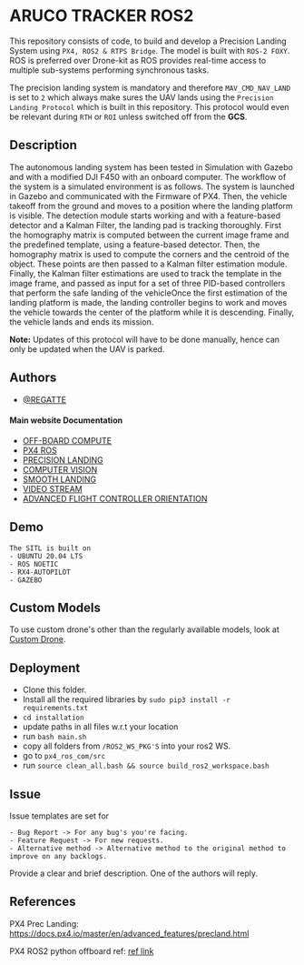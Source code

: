 # ARUCO TRACKER ROS2

This repository consists of code, to build and develop a Precision Landing System using `PX4, ROS2 & RTPS Bridge`. The model is built with `ROS-2 FOXY`. ROS is preferred over Drone-kit as ROS provides real-time access to multiple sub-systems performing synchronous tasks.

The precision landing system is mandatory and therefore `MAV_CMD_NAV_LAND` is set to `2` which always make sures the UAV lands using the `Precision Landing Protocol` which is built in this repository. This protocol would even be relevant during `RTH` or `ROI` unless switched off from the **GCS**.

## Description
The autonomous landing system has been tested in Simulation with Gazebo and with a modified DJI F450 with an onboard computer. The workflow of the system is a simulated environment is as follows. The system is launched in Gazebo and communicated with the Firmware of PX4. Then, the vehicle takeoff from the ground and moves to a position where the landing platform is visible. The detection module starts working and with a feature-based detector and a Kalman Filter, the landing pad is tracking thoroughly.  First the homography matrix is computed between the current image frame and the predefined template, using a feature-based detector. Then, the homography matrix is used to compute the corners and the centroid of the object. These points are then passed to a Kalman filter estimation module. Finally, the Kalman filter estimations are used to track the template in the image frame, and passed as input for a set of three PID-based controllers that perform the safe landing of the vehicleOnce the first estimation of the landing platform is made, the landing controller begins to work and moves the vehicle towards the center of the platform while it is descending. Finally, the vehicle lands and ends its mission.

**Note:** Updates of this protocol will have to be done manually, hence can only be updated when the UAV is parked.

## Authors
- [@REGATTE](https://github.com/REGATTE)


#### Main website Documentation
- [OFF-BOARD COMPUTE](https://dev.px4.io/v1.9.0_noredirect/en/ros/offboard_control.html)
- [PX4 ROS](https://dev.px4.io/v1.9.0_noredirect/en/ros/)
- [PRECISION LANDING](https://docs.px4.io/master/en/advanced_features/precland.html)
- [COMPUTER VISION](https://docs.px4.io/master/en/computer_vision/)
- [SMOOTH LANDING](https://docs.px4.io/master/en/advanced_config/land_detector.html)
- [VIDEO STREAM](https://dev.px4.io/v1.9.0_noredirect/en/qgc/video_streaming_wifi_broadcast.html)
- [ADVANCED FLIGHT CONTROLLER ORIENTATION](https://docs.px4.io/master/en/advanced_config/advanced_flight_controller_orientation_leveling.html)

## Demo
    The SITL is built on 
    - UBUNTU 20.04 LTS
    - ROS NOETIC
    - RX4-AUTOPILOT
    - GAZEBO
## Custom Models
To use custom drone's other than the regularly available models, look at [Custom Drone](#).

## Deployment
- Clone this folder.
- Install all the required libraries by `sudo pip3 install -r requirements.txt`
- `cd installation`
- update paths in all files w.r.t your location
- run `bash main.sh`
- copy all folders from `/ROS2_WS_PKG'S` into your ros2 WS.
- go to `px4_ros_com/src`
- run `source clean_all.bash && source build_ros2_workspace.bash`

## Issue
Issue templates are set for

    - Bug Report -> For any bug's you're facing.
    - Feature Request -> For new requests.
    - Alternative method -> Alternative method to the original method to improve on any backlogs.
Provide a clear and brief description. One of the authors will reply.

## References

PX4 Prec Landing: https://docs.px4.io/master/en/advanced_features/precland.html

PX4 ROS2 python offboard ref: [ref link](https://github.com/PX4/px4_ros_com/blob/6f182bc19477b942d7ca35251fbf3e0a08eb72de/src/examples/offboard/offboard_control.cpp)